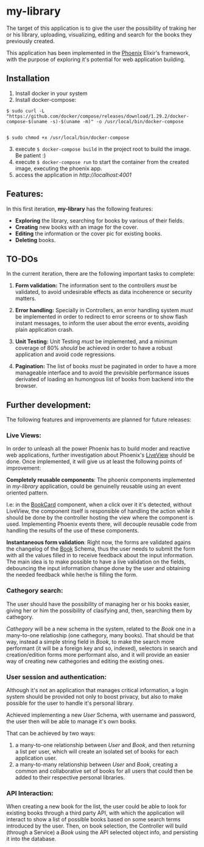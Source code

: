 # my-library

The target of this application is to give the user the possibility of traking her or his library, uploading, visualizing, editing and search for the books they previously created.

This application has been implemented in the [Phoenix](https://www.phoenixframework.org/) Elixir's framework, with the purpose of exploring it's potential for web application building.

## Installation

1. Install docker in your system
2. Install docker-compose:
```
$ sudo curl -L "https://github.com/docker/compose/releases/download/1.29.2/docker-compose-$(uname -s)-$(uname -m)" -o /usr/local/bin/docker-compose


$ sudo chmod +x /usr/local/bin/docker-compose
```
3. execute `$ docker-compose build` in the project root to build the image. Be patient :)
4. execute `$ docker-compose run` to start the container from the created image, executing the phoenix app.
5. access the application in *http://localhost:4001*


## Features:

In this first iteration, **my-library** has the following features:

- **Exploring** the library, searching for books by various of their fields.
- **Creating** new books with an image for the cover.
- **Editing** the information or the cover pic for existing books.
- **Deleting** books.

## TO-DOs

In the current iteration, there are the following important tasks to complete:

1.  **Form validation:** The information sent to the controllers *must* be validated, to avoid undesirable effects as data incoherence or security matters.

2. **Error handling:** Specially in Controllers, an error handling system *must* be implemented in order to redirect to error screens or to show flash instant messages, to inform the user about the error events, avoiding plain application crash.

3. **Unit Testing:** Unit Testing *must* be implemented, and a minimum coverage of 80% *should* be achieved in order to have a robust application and avoid code regressions.

4. **Pagination:** The list of books *must*
be paginated in order to have a more manageable interface and to avoid the previsible performance issues derivated of loading an humongous list of books from backend into the browser.

## Further development:

The following features and improvements are planned for future releases:

### Live Views:

In order to unleash all the power Phoenix has to build moder and reactive web applications, further investigation about Phoenix's [LiveView](https://hexdocs.pm/phoenix_live_view/Phoenix.LiveView.html) should be done. Once implemented, it will give us at least the following points of improvement:

**Completely reusable components**: The phoenix components implemented in *my-library* application, could be genuinelly reusable using an event oriented pattern. 

I.e: in the [BookCard](https://github.com/jologar/my-library/blob/main/lib/mylibrary_web/components/book_card_component.ex) component, when a click over it it's detected, without LiveView, the component itself is responsible of handling the action while it should be done by the controller hosting the view where the component is used.
Implementing Phoenix events there, will decouple reusable code from handling the results of the use of these components.

**Instantaneous form validation**: Right now, the forms are validated agains the changelog of the [Book](https://github.com/jologar/my-library/blob/main/lib/mylibrary/model/book.ex) Schema, thus the user needs to submit the form with all the values filled in to receive feedback about the input information.
The main idea is to make possible to have a live validation on the fields, debouncing the input information change done by the user and obtaining the needed feedback while her/he is filling the form.

### Cathegory search: 

The user should have the possibility of managing her or his books easier, giving her or him the possibility of clasifying and, then, searching them by cathegory.

*Cathegory* will be a new schema in the system, related to the *Book* one in a many-to-one relatioship (one cathegory, many books). That should be that way, instead a simple string field in *Book*, to make the search more performant (it will be a foreign key and so, indexed), selectors in search and creation/edition forms more performant also, and it will provide an easier way of creating new cathegories and editing the existing ones.

### User session and authentication: 

Although it's not an application that manages critical information, a login system should be provided not only to boost privacy, but also to make possible for the user to handle it's personal library.

Achieved implementing a new *User* Schema, with username and password, the user then will be able to manage it's own books.

That can be achieved by two ways:

1. a many-to-one relationship between *User* and *Book*, and then returning a list per user, which will create an isolated set of books for each application user.
2. a many-to-many relationship between *User* and *Book*, creating a common and collaborative set of books for all users that could then be added to their respective personal libraries.


### API Interaction:

When creating a new book for the list, the user could be able to look for existing books through a third party API, with which the application will interact to show a list of possible books based on some search terms introduced by the user. Then, on book selection, the Controller will build (through a Service) a *Book* using the API selected object info, and persisting it into the database.